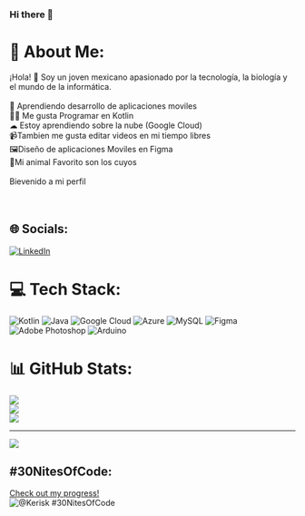 ### Hi there 👋
# 💫 About Me:
¡Hola! 👋 Soy un joven mexicano apasionado por la tecnología, la biología y el mundo de la informática.<br><br>📱 Aprendiendo desarrollo de aplicaciones moviles<br>👨‍💻 Me gusta Programar en Kotlin <br>☁ Estoy aprendiendo sobre la nube (Google Cloud)<br>📹Tambien me gusta editar videos en mi tiempo libres<br>🖼Diseño de aplicaciones Moviles en Figma<br>🐹Mi animal Favorito son los cuyos<br><br>Bievenido a mi perfil<br><br><br>


## 🌐 Socials:
[![LinkedIn](https://img.shields.io/badge/LinkedIn-%230077B5.svg?logo=linkedin&logoColor=white)](https://linkedin.com/in/https://www.linkedin.com/in/kevinaxxer/) 

# 💻 Tech Stack:
![Kotlin](https://img.shields.io/badge/kotlin-%237F52FF.svg?style=for-the-badge&logo=kotlin&logoColor=white) ![Java](https://img.shields.io/badge/java-%23ED8B00.svg?style=for-the-badge&logo=openjdk&logoColor=white) ![Google Cloud](https://img.shields.io/badge/GoogleCloud-%234285F4.svg?style=for-the-badge&logo=google-cloud&logoColor=white) ![Azure](https://img.shields.io/badge/azure-%230072C6.svg?style=for-the-badge&logo=microsoftazure&logoColor=white) ![MySQL](https://img.shields.io/badge/mysql-%2300000f.svg?style=for-the-badge&logo=mysql&logoColor=white) ![Figma](https://img.shields.io/badge/figma-%23F24E1E.svg?style=for-the-badge&logo=figma&logoColor=white) ![Adobe Photoshop](https://img.shields.io/badge/adobe%20photoshop-%2331A8FF.svg?style=for-the-badge&logo=adobe%20photoshop&logoColor=white) ![Arduino](https://img.shields.io/badge/-Arduino-00979D?style=for-the-badge&logo=Arduino&logoColor=white)
# 📊 GitHub Stats:
![](https://github-readme-stats.vercel.app/api?username=KevinRomero2&theme=tokyonight&hide_border=true&include_all_commits=false&count_private=false)<br>
![](https://github-readme-streak-stats.herokuapp.com/?user=KevinRomero2&theme=tokyonight&hide_border=true)<br>
![](https://github-readme-stats.vercel.app/api/top-langs/?username=KevinRomero2&theme=tokyonight&hide_border=true&include_all_commits=false&count_private=false&layout=compact)

---
[![](https://visitcount.itsvg.in/api?id=KevinRomero2&icon=0&color=3)](https://visitcount.itsvg.in)

<!-- Proudly created with GPRM ( https://gprm.itsvg.in ) -->
## #30NitesOfCode:
  [Check out my progress!](https://www.codedex.io/@Kerisk/30-nites-of-code)  
  ![@Kerisk #30NitesOfCode](https://www.codedex.io/api/petStatus?user=Kerisk)
<!--
**KevinRomero2/KevinRomero2** is a ✨ _special_ ✨ repository because its `README.md` (this file) appears on your GitHub profile.

Here are some ideas to get you started:

- 🔭 I’m currently working on ...
- 🌱 I’m currently learning ...
- 👯 I’m looking to collaborate on ...
- 🤔 I’m looking for help with ...
- 💬 Ask me about ...
- 📫 How to reach me: ...
- 😄 Pronouns: ...
- ⚡ Fun fact: ...
-->
